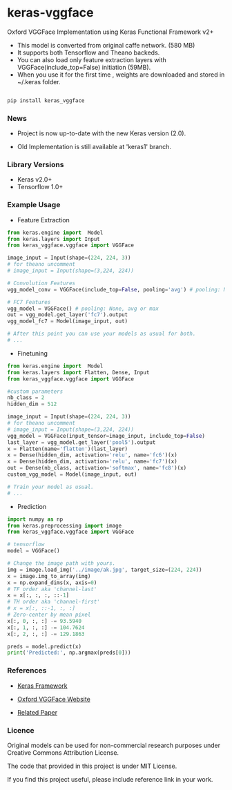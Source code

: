 # keras-vggface

Oxford VGGFace  Implementation using Keras Functional Framework v2+

- This model is converted from original caffe network. (580 MB)
- It supports both Tensorflow and Theano backeds.
- You can also load only feature extraction layers with VGGFace(include_top=False) initiation (59MB).
- When you use it for the first time , weights are downloaded and stored in ~/.keras folder.

~~~bash

pip install keras_vggface

~~~

### News

- Project is now up-to-date with the new Keras version (2.0).

- Old Implementation is still available at 'keras1' branch.

### Library Versions

- Keras v2.0+
- Tensorflow 1.0+

### Example Usage


- Feature Extraction

~~~python
from keras.engine import  Model
from keras.layers import Input
from keras_vggface.vggface import VGGFace

image_input = Input(shape=(224, 224, 3))
# for theano uncomment
# image_input = Input(shape=(3,224, 224))

# Convolution Features
vgg_model_conv = VGGFace(include_top=False, pooling='avg') # pooling: None, avg or max

# FC7 Features
vgg_model = VGGFace() # pooling: None, avg or max
out = vgg_model.get_layer('fc7').output
vgg_model_fc7 = Model(image_input, out)

# After this point you can use your models as usual for both.
# ...

~~~



- Finetuning 

~~~python
from keras.engine import  Model
from keras.layers import Flatten, Dense, Input
from keras_vggface.vggface import VGGFace

#custom parameters
nb_class = 2
hidden_dim = 512

image_input = Input(shape=(224, 224, 3))
# for theano uncomment
# image_input = Input(shape=(3,224, 224))
vgg_model = VGGFace(input_tensor=image_input, include_top=False)
last_layer = vgg_model.get_layer('pool5').output
x = Flatten(name='flatten')(last_layer)
x = Dense(hidden_dim, activation='relu', name='fc6')(x)
x = Dense(hidden_dim, activation='relu', name='fc7')(x)
out = Dense(nb_class, activation='softmax', name='fc8')(x)
custom_vgg_model = Model(image_input, out)

# Train your model as usual.
# ...
~~~

- Prediction

~~~python
import numpy as np
from keras.preprocessing import image
from keras_vggface.vggface import VGGFace

# tensorflow
model = VGGFace()

# Change the image path with yours.
img = image.load_img('../image/ak.jpg', target_size=(224, 224))
x = image.img_to_array(img)
x = np.expand_dims(x, axis=0)
# TF order aka 'channel-last'
x = x[:, :, :, ::-1]
# TH order aka 'channel-first'
# x = x[:, ::-1, :, :]
# Zero-center by mean pixel
x[:, 0, :, :] -= 93.5940
x[:, 1, :, :] -= 104.7624
x[:, 2, :, :] -= 129.1863

preds = model.predict(x)
print('Predicted:', np.argmax(preds[0]))

~~~


### References

- [Keras Framework](www.keras.io)

- [Oxford VGGFace Website](http://www.robots.ox.ac.uk/~vgg/software/vgg_face/)

- [Related Paper](http://www.robots.ox.ac.uk/~vgg/publications/2015/Parkhi15/parkhi15.pdf)


### Licence 

Original models can be used for non-commercial research purposes under Creative Commons Attribution License.

The code that provided in this project is under MIT License.

If you find this project useful, please include reference link in your work.